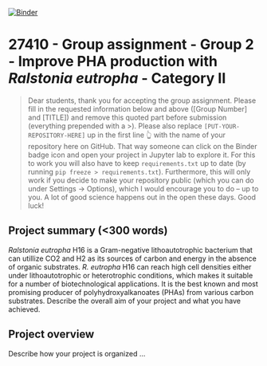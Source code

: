 [![Binder](https://mybinder.org/badge_logo.svg)](https://mybinder.org/v2/gh/27410/https://github.com/27410/group-assignment-2021-group_2_pha-production/main)

# 27410 - Group assignment - Group 2 - Improve PHA production with _Ralstonia eutropha_ - Category II

> Dear students, thank you for accepting the group assignment. Please fill in the
> requested information below and above ([Group Number] and [TITLE]) and remove this quoted part before submission (everything prepended with a >).
> Please also replace `[PUT-YOUR-REPOSITORY-HERE]` up in the first line 👆 with the name of your repository here on GitHub.
> That way someone can click on the Binder badge icon and open your project in Jupyter lab to explore it.
> For this to work you will also have to keep `requirements.txt` up to date (by running `pip freeze > requirements.txt`).
> Furthermore, this will only work if you decide to make your repository public (which you can do under Settings -> Options),
> which I would encourage you to do – up to you. A lot of good science happens out in the open these days.
> Good luck!

## Project summary (<300 words)
_Ralstonia eutropha_ H16 is a Gram-negative lithoautotrophic bacterium that can utillize CO$\scriptstyle2$ and H$\scriptstyle2$ as its sources of carbon and energy in the absence of organic substrates. _R. eutropha_ H16 can reach high cell densities either under lithoautotrophic or heterotrophic conditions, which makes it suitable for a number of biotechnological applications. It is the best known and most promising producer of polyhydroxyalkanoates (PHAs) from various carbon substrates. 
Describe the overall aim of your project and what you have achieved.

## Project overview
Describe how your project is organized ...

